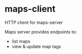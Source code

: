 # maps-client
HTTP client for maps-server

Maps server provides endpoints to:
- list maps
- view & update map tags
